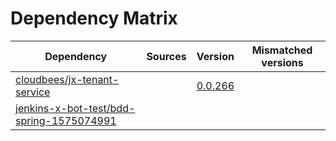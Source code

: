 # Dependency Matrix

Dependency | Sources | Version | Mismatched versions
---------- | ------- | ------- | -------------------
[cloudbees/jx-tenant-service](https://github.com/cloudbees/jx-tenant-service) |  | [0.0.266](https://github.com/cloudbees/jx-tenant-service/releases/tag/v0.0.266) | 
[jenkins-x-bot-test/bdd-spring-1575074991](https://github.com/jenkins-x-bot-test/bdd-spring-1575074991.git) |  | []() | 
